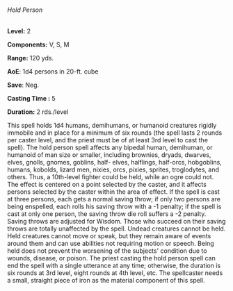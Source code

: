 ###### Hold Person

**Level:** 2

**Components:** V, S, M

**Range:** 120 yds.

**AoE**: 1d4 persons in 20-ft. cube

**Save**: Neg.

**Casting Time :** 5

**Duration:** 2 rds./level

This spell holds 1d4 humans, demihumans, or humanoid creatures rigidly immobile and in place for a minimum of six rounds (the spell lasts 2 rounds per caster level, and the priest must be of at least 3rd level to cast the spell). The hold person spell affects any bipedal human, demihuman, or humanoid of man size or smaller, including brownies, dryads, dwarves, elves, gnolls, gnomes, goblins, half- elves, halflings, half-orcs, hobgoblins, humans, kobolds, lizard men, nixies, orcs, pixies, sprites, troglodytes, and others. Thus, a 10th-level fighter could be held, while an ogre could not. The effect is centered on a point selected by the caster, and it affects persons selected by the caster within the area of effect. If the spell is cast at three persons, each gets a normal saving throw; if only two persons are being enspelled, each rolls his saving throw with a -1 penalty; if the spell is cast at only one person, the saving throw die roll suffers a -2 penalty. Saving throws are adjusted for Wisdom. Those who succeed on their saving throws are totally unaffected by the spell. Undead creatures cannot be held. Held creatures cannot move or speak, but they remain aware of events around them and can use abilities not requiring motion or speech. Being held does not prevent the worsening of the subjects' condition due to wounds, disease, or poison. The priest casting the hold person spell can end the spell with a single utterance at any time; otherwise, the duration is six rounds at 3rd level, eight rounds at 4th level, etc. The spellcaster needs a small, straight piece of iron as the material component of this spell.
